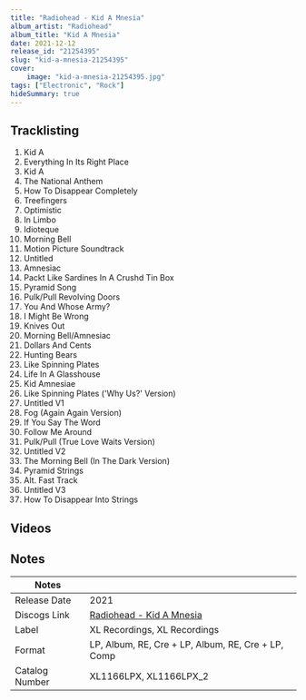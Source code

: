 ```yaml
---
title: "Radiohead - Kid A Mnesia"
album_artist: "Radiohead"
album_title: "Kid A Mnesia"
date: 2021-12-12
release_id: "21254395"
slug: "kid-a-mnesia-21254395"
cover:
    image: "kid-a-mnesia-21254395.jpg"
tags: ["Electronic", "Rock"]
hideSummary: true
---
```


## Tracklisting
1. Kid A
2. Everything In Its Right Place
3. Kid A
4. The National Anthem
5. How To Disappear Completely
6. Treefingers
7. Optimistic
8. In Limbo
9. Idioteque
10. Morning Bell
11. Motion Picture Soundtrack
12. Untitled
13. Amnesiac
14. Packt Like Sardines In A Crushd Tin Box
15. Pyramid Song
16. Pulk/Pull Revolving Doors
17. You And Whose Army?
18. I Might Be Wrong
19. Knives Out
20. Morning Bell/Amnesiac
21. Dollars And Cents
22. Hunting Bears
23. Like Spinning Plates
24. Life In A Glasshouse
25. Kid Amnesiae
26. Like Spinning Plates ('Why Us?' Version)
27. Untitled V1
28. Fog (Again Again Version)
29. If You Say The Word
30. Follow Me Around
31. Pulk/Pull (True Love Waits Version)
32. Untitled V2
33. The Morning Bell (In The Dark Version)
34. Pyramid Strings
35. Alt. Fast Track
36. Untitled V3
37. How To Disappear Into Strings

## Videos


## Notes

| Notes          |             |
| ---------------| ----------- |
| Release Date   | 2021 |
| Discogs Link   | [Radiohead - Kid A Mnesia](https://www.discogs.com/release/21254395) |
| Label          | XL Recordings, XL Recordings |
| Format         | LP, Album, RE, Cre + LP, Album, RE, Cre + LP, Comp |
| Catalog Number | XL1166LPX, XL1166LPX_2 |

